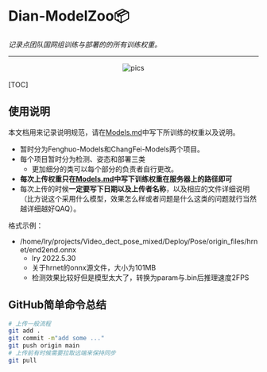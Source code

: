 # Dian-ModelZoo📦
*记录点团队国网组训练与部署的的所有训练权重。*

---

<center><img src="https://user-images.githubusercontent.com/77330637/170951971-56708248-8a38-4a77-8790-82d330cc5a7c.png" alt="pics" border="0"></center>

<br>
[TOC]


## 使用说明

本文档用来记录说明规范，请在[Models.md](./Models.md)中写下所训练的权重以及说明。

* 暂时分为Fenghuo-Models和ChangFei-Models两个项目。
* 每个项目暂时分为检测、姿态和部署三类
  * 更加细分的类可以每个部分的负责者自行更改。
* **每次上传权重只在[Models.md](./Models.md)中写下训练权重在服务器上的路径即可**
* 每次上传的时候**一定要写下日期以及上传者名称**，以及相应的文件详细说明（比方说这个采用什么模型，效果怎么样或者问题是什么这类的问题就行当然越详细越好QAQ）。



格式示例：

* /home/lry/projects/Video_dect_pose_mixed/Deploy/Pose/origin_files/hrnet/end2end.onnx
  * lry 2022.5.30
  * 关于hrnet的onnx源文件，大小为101MB
  * 检测效果比较好但是模型太大了，转换为param与.bin后推理速度2FPS

## GitHub简单命令总结

```sh
# 上传一般流程
git add .
git commit -m"add some ..."
git push origin main
# 上传前有时候需要拉取远端来保持同步
git pull
```







